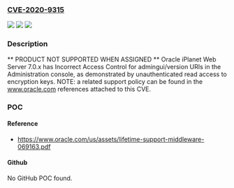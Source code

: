 ### [CVE-2020-9315](https://cve.mitre.org/cgi-bin/cvename.cgi?name=CVE-2020-9315)
![](https://img.shields.io/static/v1?label=Product&message=n%2Fa&color=blue)
![](https://img.shields.io/static/v1?label=Version&message=n%2Fa&color=blue)
![](https://img.shields.io/static/v1?label=Vulnerability&message=n%2Fa&color=brighgreen)

### Description

** PRODUCT NOT SUPPORTED WHEN ASSIGNED ** Oracle iPlanet Web Server 7.0.x has Incorrect Access Control for admingui/version URIs in the Administration console, as demonstrated by unauthenticated read access to encryption keys. NOTE: a related support policy can be found in the www.oracle.com references attached to this CVE.

### POC

#### Reference
- https://www.oracle.com/us/assets/lifetime-support-middleware-069163.pdf

#### Github
No GitHub POC found.

